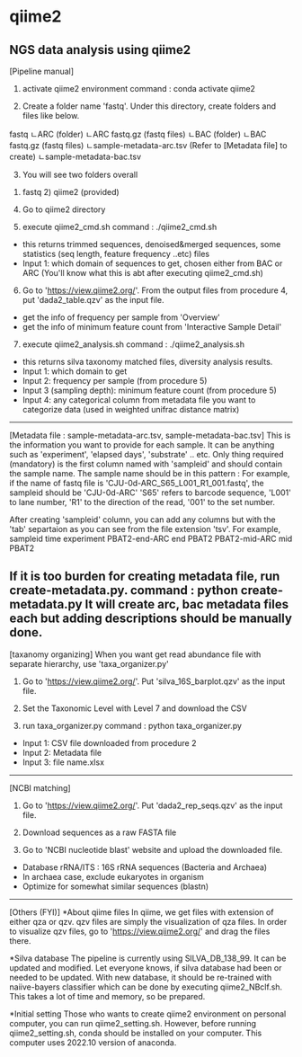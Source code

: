 # qiime2
NGS data analysis using qiime2
---------------------------------------------------------------------------------------------------------------------------------------------------------------------------------
[Pipeline manual]
1. activate qiime2 environment
command : conda activate qiime2 

2. Create a folder name 'fastq'. Under this directory, create folders and files like below.

fastq
 ㄴARC (folder)
	ㄴARC fastq.gz (fastq files)
 ㄴBAC (folder)
	ㄴBAC fastq.gz (fastq files)
 ㄴsample-metadata-arc.tsv (Refer to [Metadata file] to create)
 ㄴsample-metadata-bac.tsv

3. You will see two folders overall 
1) fastq	2) qiime2 (provided)

4. Go to qiime2 directory

5. execute qiime2_cmd.sh
command : ./qiime2_cmd.sh
 - this returns trimmed sequences, denoised&merged sequences, some statistics (seq length, feature frequency ..etc) files
 - Input 1: which domain of sequences to get, chosen either from BAC or ARC (You'll know what this is abt after executing qiime2_cmd.sh)

6. Go to 'https://view.qiime2.org/'. From the output files from procedure 4, put 'dada2_table.qzv' as the input file.
 - get the info of frequency per sample from 'Overview'
 - get the info of minimum feature count from 'Interactive Sample Detail'

7. execute qiime2_analysis.sh
command : ./qiime2_analysis.sh
 - this returns silva taxonomy matched files, diversity analysis results.
 - Input 1: which domain to get 
 - Input 2: frequency per sample (from procedure 5)
 - Input 3 (sampling depth): minimum feature count (from procedure 5)
 - Input 4: any categorical column from metadata file you want to categorize data (used in weighted unifrac distance matrix)

------------------------------------------------------------------------------------------------------------------------------------------------------------------------------------------
[Metadata file : sample-metadata-arc.tsv, sample-metadata-bac.tsv]
This is the information you want to provide for each sample. It can be anything such as 'experiment', 'elapsed days', 'substrate' .. etc.
Only thing required (mandatory) is the first column named with 'sampleid' and should contain the sample name. 
The sample name should be in this pattern :
For example, if the name of fastq file is 'CJU-0d-ARC_S65_L001_R1_001.fastq', 
the sampleid should be 'CJU-0d-ARC'
'S65' refers to barcode sequence, 'L001' to lane number, 'R1' to the direction of the read, '001' to the set number. 

After creating 'sampleid' column, you can add any columns but with the 'tab' separtaion as you can see from the file extension 'tsv'.
For example,
sampleid	time	experiment
PBAT2-end-ARC	end	PBAT2
PBAT2-mid-ARC	mid	PBAT2

If it is too burden for creating metadata file, run create-metadata.py.
command : python create-metadata.py
It will create arc, bac metadata files each but adding descriptions should be manually done. 
------------------------------------------------------------------------------------------------------------------------------------------------------------------------------------------
[taxanomy organizing]
When you want get read abundance file with separate hierarchy, use 'taxa_organizer.py'

1. Go to 'https://view.qiime2.org/'. Put 'silva_16S_barplot.qzv' as the input file.

2. Set the Taxonomic Level with Level 7 and download the CSV

3. run taxa_organizer.py
command : python taxa_organizer.py
 - Input 1: CSV file downloaded from procedure 2
 - Input 2: Metadata file
 - Input 3: file name.xlsx 
 
------------------------------------------------------------------------------------------------------------------------------------------------------------------------------------------
[NCBI matching]
1. Go to 'https://view.qiime2.org/'. Put 'dada2_rep_seqs.qzv' as the input file.

2. Download sequences as a raw FASTA file

3. Go to 'NCBI nucleotide blast' website and upload the downloaded file.
 - Database rRNA/ITS : 16S rRNA sequences (Bacteria and Archaea)
 - In archaea case, exclude eukaryotes in organism 
 - Optimize for somewhat similar sequences (blastn)

------------------------------------------------------------------------------------------------------------------------------------------------------------------------------------------
[Others (FYI)]
*About qiime files
In qiime, we get files with extension of either qza or qzv. qzv files are simply the visualization of qza files. 
In order to visualize qzv files, go to 'https://view.qiime2.org/' and drag the files there. 

*Silva database
The pipeline is currently using SILVA_DB_138_99. It can be updated and modified. Let everyone knows, if silva database had been or needed to be updated.
With new database, it should be re-trained with naiive-bayers classifier which can be done by executing qiime2_NBclf.sh.
This takes a lot of time and memory, so be prepared.

*Initial setting
Those who wants to create qiime2 environment on personal computer, you can run qiime2_setting.sh. 
However, before running qiime2_setting.sh, conda should be installed on your computer.
This computer uses 2022.10 version of anaconda.


